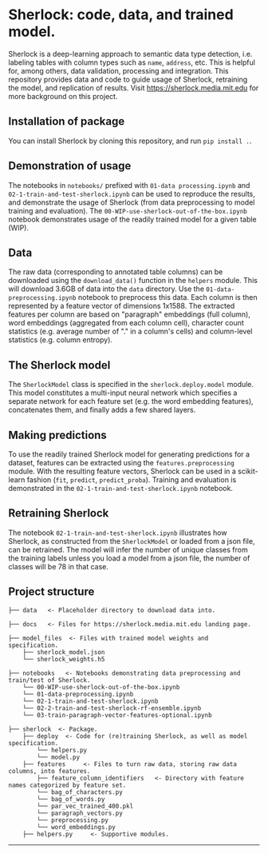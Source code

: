 # Sherlock: code, data, and trained model.

Sherlock is a deep-learning approach to semantic data type detection, i.e. labeling tables with column types such as `name`, `address`, etc. This is helpful for, among others, data validation, processing and integration. This repository provides data and code to guide usage of Sherlock, retraining the model, and replication of results. Visit https://sherlock.media.mit.edu for more background on this project.


## Installation of package
You can install Sherlock by cloning this repository, and run `pip install .`.


## Demonstration of usage
The notebooks in `notebooks/` prefixed with `01-data processing.ipynb` and `02-1-train-and-test-sherlock.ipynb` can be used to reproduce the results, and demonstrate the usage of Sherlock (from data preprocessing to model training and evaluation). The `00-WIP-use-sherlock-out-of-the-box.ipynb` notebook demonstrates usage of the readily trained model for a given table (WIP).


## Data
The raw data (corresponding to annotated table columns) can be downloaded using the `download_data()` function in the `helpers` module.
This will download 3.6GB of data into the `data` directory. Use the `01-data-preprocessing.ipynb` notebook to preprocess this data. Each column is then represented by a feature vector of dimensions 1x1588. The extracted features per column are based on "paragraph" embeddings (full column), word embeddings (aggregated from each column cell), character count statistics (e.g. average number of "." in a column's cells) and column-level statistics (e.g. column entropy).


## The Sherlock model
The `SherlockModel` class is specified in the `sherlock.deploy.model` module. This model constitutes a multi-input neural network which specifies a separate network for each feature set (e.g. the word embedding features), concatenates them, and finally adds a few shared layers.


## Making predictions
To use the readily trained Sherlock model for generating predictions for a dataset, features can be extracted using the `features.preprocessing` module. With the resulting feature vectors, Sherlock can be used in a scikit-learn fashion (`fit`, `predict`, `predict_proba`). Training and evaluation is demonstrated in the `02-1-train-and-test-sherlock.ipynb` notebook.


## Retraining Sherlock
The notebook `02-1-train-and-test-sherlock.ipynb` illustrates how Sherlock, as constructed from the `SherlockModel` or loaded from a json file, can be retrained. The model will infer the number of unique classes from the training labels unless you load a model from a json file, the number of classes will be 78 in that case.


## Project structure
    ├── data   <- Placeholder directory to download data into.

    ├── docs   <- Files for https://sherlock.media.mit.edu landing page.

    ├── model_files  <- Files with trained model weights and specification.
        ├── sherlock_model.json
        └── sherlock_weights.h5
        
    ├── notebooks   <- Notebooks demonstrating data preprocessing and train/test of Sherlock.
        └── 00-WIP-use-sherlock-out-of-the-box.ipynb
        └── 01-data-preprocessing.ipynb
        └── 02-1-train-and-test-sherlock.ipynb
        └── 02-2-train-and-test-sherlock-rf-ensemble.ipynb
        └── 03-train-paragraph-vector-features-optional.ipynb
        
    ├── sherlock  <- Package.
        ├── deploy  <- Code for (re)training Sherlock, as well as model specification.
            └── helpers.py
            └── model.py
        ├── features     <- Files to turn raw data, storing raw data columns, into features.
            ├── feature_column_identifiers   <- Directory with feature names categorized by feature set.
            └── bag_of_characters.py
            └── bag_of_words.py
            └── par_vec_trained_400.pkl
            └── paragraph_vectors.py
            └── preprocessing.py
            └── word_embeddings.py
        ├── helpers.py     <- Supportive modules.

------------
